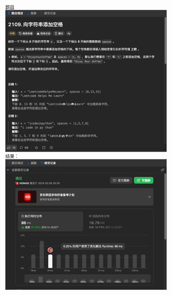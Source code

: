 [题目](https://leetcode.cn/problems/adding-spaces-to-a-string/description/)
![pic](img.png)
结果：
![pic](result.png)